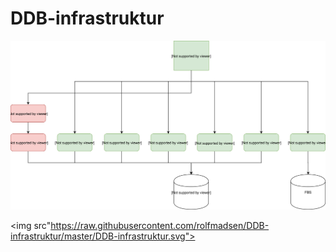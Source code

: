 # DDB-infrastruktur

![Draw.io diagram](https://raw.githubusercontent.com/rolfmadsen/DDB-infrastruktur/master/DDB-infrastruktur.svg)

<img src"https://raw.githubusercontent.com/rolfmadsen/DDB-infrastruktur/master/DDB-infrastruktur.svg">

